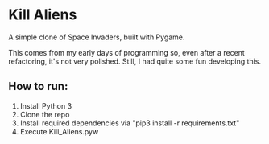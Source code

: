 # Kill Aliens

A simple clone of Space Invaders, built with Pygame.

This comes from my early days of programming so, even after a recent refactoring, it's not very polished. Still, I had quite some fun developing this.

## How to run:

1) Install Python 3
2) Clone the repo
3) Install required dependencies via "pip3 install -r requirements.txt"
4) Execute Kill_Aliens.pyw

